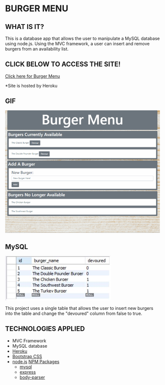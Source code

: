 # BURGER MENU

## WHAT IS IT?

This is a database app that allows the user to manipulate a MySQL database using node.js. Using the MVC framework, a user can insert and remove burgers from an availability list.

## CLICK BELOW TO ACCESS THE SITE!

[Click here for Burger Menu](https://fathomless-shore-70165.herokuapp.com/)

*Site is hosted by Heroku

## GIF

![Burger Menu GIF](./gif/burgerMenu.gif)

## MySQL

![MySQL Table](./gif/burgerMySQL-Database.JPG)

This project uses a single table that allows the user to insert new burgers into the table and change the "devoured" column from false to true.

## TECHNOLOGIES APPLIED

- MVC Framework
- MySQL database
- [Heroku](www.heroku.com)
- [Bootstrap CSS](https://getbootstrap.com/)
- [node.js](https://nodejs.org/en/)
    [NPM Packages](https://www.npmjs.com/)
    - [mysql](https://www.npmjs.com/package/mysql)
    - [express](https://www.npmjs.com/package/express)
    - [body-parser](https://www.npmjs.com/package/body-parser)